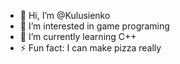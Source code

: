 - 👋 Hi, I’m @Kulusienko
- 👀 I’m interested in game programing
- 🌱 I’m currently learning C++
- ⚡ Fun fact: I can make pizza really

<!---
Kulusienko/Kulusienko is a ✨ special ✨ repository because its `README.md` (this file) appears on your GitHub profile.
You can click the Preview link to take a look at your changes.
In future:
- 📫 How to reach me ...
--->
